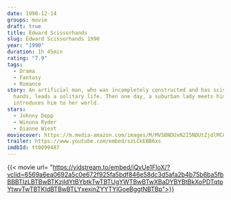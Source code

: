 ```yaml
---
date: 1990-12-14
groups: movie
draft: true
title: Edward Scissorhands
slug: Edward Scissorhands 1990
year: "1990"
duration: 1h 45min
rating: "7.9"
tags:
  - Drama
  - Fantasy
  - Romance
story: An artificial man, who was incompletely constructed and has scissors for
  hands, leads a solitary life. Then one day, a suburban lady meets him and
  introduces him to her world.
stars:
  - Johnny Depp
  - Winona Ryder
  - Dianne Wiest
moviecover: https://m.media-amazon.com/images/M/MV5BNDUxN2I5NDUtZjdlMC00NjlmLTg0OTQtNjk0NjAxZjFmZTUzXkEyXkFqcGdeQXVyMTQxNzMzNDI@._V1_SY1000_CR0,0,675,1000_AL_.jpg
trailer: https://www.youtube.com/embed/szLCkEBB6xs
imdbId: tt0099487
---
```

{{< movie url= "https://vidstream.to/embed/iQvUe1FIoX/?vclid=6569a6ea0692a5c0e672f925fa5bdf846e58dc3d5afa2b4b75b6ba5fbBBBTIzLBTBwBTKzjIdYtBYbtkTwTBTUgYWTBwBTwXBaDYBYBtBkXoPDTqtpYtwvTwTBTKIdBTBwBTLYxexjnZYYTYlGoeBggtNBTBp">}}
